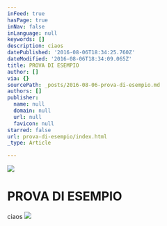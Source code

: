 ```yaml
---
inFeed: true
hasPage: true
inNav: false
inLanguage: null
keywords: []
description: ciaos
datePublished: '2016-08-06T18:34:25.760Z'
dateModified: '2016-08-06T18:34:09.065Z'
title: PROVA DI ESEMPIO
author: []
via: {}
sourcePath: _posts/2016-08-06-prova-di-esempio.md
authors: []
publisher:
  name: null
  domain: null
  url: null
  favicon: null
starred: false
url: prova-di-esempio/index.html
_type: Article

---
```

![](https://the-grid-user-content.s3-us-west-2.amazonaws.com/6dcdfcab-d04a-462d-8935-c54fc7beb02e.jpg)

# PROVA DI ESEMPIO

ciaos
![](https://the-grid-user-content.s3-us-west-2.amazonaws.com/95a4b9e7-077f-4766-9659-295b025b1c0e.png)